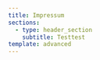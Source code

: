 ```yaml
---
title: Impressum
sections:
  - type: header_section
    subtitle: Testtest
template: advanced
---
```

